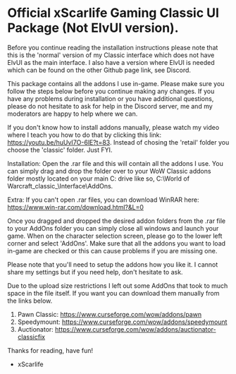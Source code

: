 # Official xScarlife Gaming Classic UI Package (Not ElvUI version).
Before you continue reading the installation instructions please note that this is the 'normal' version of my Classic interface which does not have ElvUI as the main interface. I also have a version where ElvUI is needed which can be found on the other Github page link, see Discord.

This package contains all the addons I use in-game. Please make sure you follow the steps below before you continue making any changes. If you have any problems during installation or you have additional questions, please do not hesitate to ask for help in the Discord server, me and my moderators are happy to help where we can.

If you don't know how to install addons manually, please watch my video where I teach you how to do that by clicking this link: https://youtu.be/huUvI7O-6lE?t=83. Instead of chosing the 'retail' folder you choose the 'classic' folder. Just FYI.

Installation: Open the .rar file and this will contain all the addons I use. You can simply drag and drop the folder over to your WoW Classic addons folder mostly located on your main C: drive like so, C:\World of Warcraft_classic_\Interface\AddOns.

Extra: If you can't open .rar files, you can download WinRAR here: https://www.win-rar.com/download.html?&L=0

Once you dragged and dropped the desired addon folders from the .rar file to your AddOns folder you can simply close all windows and launch your game. When on the character selection screen, please go to the lower left corner and select 'AddOns'. Make sure that all the addons you want to load in-game are checked or this can cause problems if you are missing one.

Please note that you'll need to setup the addons how you like it. I cannot share my settings but if you need help, don't hesitate to ask.

Due to the upload size restrictions I left out some AddOns that took to much space in the file itself. If you want you can download them manually from the links below.

1) Pawn Classic: https://www.curseforge.com/wow/addons/pawn
2) Speedymount: https://www.curseforge.com/wow/addons/speedymount
3) Auctionator: https://www.curseforge.com/wow/addons/auctionator-classicfix

Thanks for reading, have fun!

- xScarlife

